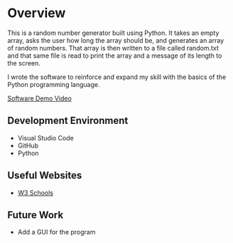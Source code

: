 # Overview

This is a random number generator built using Python. It takes an empty array, asks the user how long the array should be, and generates an array of random numbers. That array is then written to a file called random.txt and that same file is read to print the array and a message of its length to the screen.

I wrote the software to reinforce and expand my skill with the basics of the Python programming language.

[Software Demo Video](https://youtu.be/DgePu7H4ado)

## Development Environment

* Visual Studio Code
* GitHub
* Python

## Useful Websites

* [W3 Schools](https://www.w3schools.com/)

## Future Work

* Add a GUI for the program